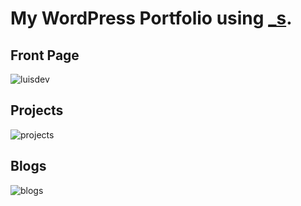 # My WordPress Portfolio using [\_s](http://underscores.me/).


## Front Page
![luisdev](https://user-images.githubusercontent.com/55370617/106342534-4b43e500-62dc-11eb-98a2-d14f095a4449.png 'luisdev')

## Projects
![projects](https://user-images.githubusercontent.com/55370617/108450196-b7908380-729f-11eb-8311-4cdd593e91ae.png 'projects')

## Blogs
![blogs](https://user-images.githubusercontent.com/55370617/108450517-54ebb780-72a0-11eb-9146-d9ccba6abfaa.png 'blogs')


